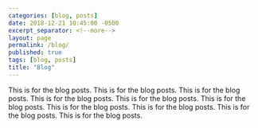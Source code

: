 ```yaml
---
categories: [blog, posts]
date: 2018-12-21 10:45:00 -0500
excerpt_separator: <!--more-->
layout: page
permalink: /blog/
published: true
tags: [blog, posts]
title: "Blog"
---
```


This is for the blog posts.
This is for the blog posts.
This is for the blog posts.
This is for the blog posts.
This is for the blog posts.
This is for the blog posts.
This is for the blog posts.
This is for the blog posts.
This is for the blog posts.
This is for the blog posts.